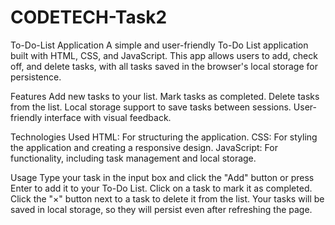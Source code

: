 # CODETECH-Task2

To-Do-List Application
A simple and user-friendly To-Do List application built with HTML, CSS, and JavaScript. This app allows users to add, check off, and delete tasks, with all tasks saved in the browser's local storage for persistence.

Features
Add new tasks to your list.
Mark tasks as completed.
Delete tasks from the list.
Local storage support to save tasks between sessions.
User-friendly interface with visual feedback.

Technologies Used
HTML: For structuring the application.
CSS: For styling the application and creating a responsive design.
JavaScript: For functionality, including task management and local storage.

Usage
Type your task in the input box and click the "Add" button or press Enter to add it to your To-Do List.
Click on a task to mark it as completed.
Click the "×" button next to a task to delete it from the list.
Your tasks will be saved in local storage, so they will persist even after refreshing the page.
